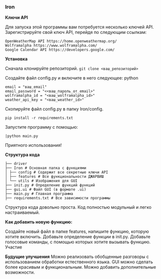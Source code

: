 ### Iron

**Ключи API**

Для запуска этой программы вам потребуется несколько ключей API. Зарегистрируйте свой ключ API, перейдя по следующим ссылкам:

```
OpenWeatherMap API https://home.openweathermap.org/
Wolframalpha https://www.wolframalpha.com/
Google Calendar API https://developers.google.com/
```

**Установка**

Сначала клонируйте репозиторий.
```git clone <ваш_репозиторий>```

Создайте файл config.py и включите в него следующее:
python

```
email = "ваш_email"
email_password = "<<ваш_пароль_от_email>"
wolframalpha_id = "<ваш_wolframalpha_id>"
weather_api_key = "<ваш_weather_id>"
```
Скопируйте файл config.py в папку Iron/config.
```
pip install -r requirements.txt
```
Запустите программу с помощью:

```
|python main.py
```

Приятного использования!

**Структура кода**

```
├── driver
├── Iron # Основная папка с функциями
│ ├── config # Содержит все секретные ключи API
│ ├── features # Все функциональности ДЖАРВИШ
│ └── utils # Изображения для GUI
├── init.py # Определение функций функций
├── gui.ui # Файл GUI (в формате .ui)
├── main.py # Главная программа
├── requirements.txt # Все зависимости программы
```
Структура кода довольно проста. Код полностью модульный и легко настраиваемый.

**Как добавить новую функцию:**

Создайте новый файл в папке features, напишите функцию, которую хотите включить.
Добавьте определение функции в init.py.
Добавьте голосовые команды, с помощью которых хотите вызывать функцию.
Участие

**Будущие улучшения**
Можно реализовать обобщенные разговоры с использованием обработки естественного языка.
GUI можно сделать более красивым и функциональным.
Можно добавить дополнительные возможности.



